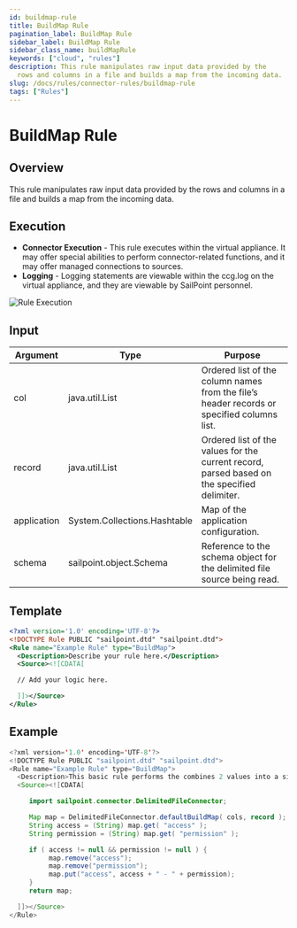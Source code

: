 ```yaml
---
id: buildmap-rule
title: BuildMap Rule
pagination_label: BuildMap Rule
sidebar_label: BuildMap Rule
sidebar_class_name: buildMapRule
keywords: ["cloud", "rules"]
description: This rule manipulates raw input data provided by the
  rows and columns in a file and builds a map from the incoming data.
slug: /docs/rules/connector-rules/buildmap-rule
tags: ["Rules"]
---
```


# BuildMap Rule

## Overview

This rule manipulates raw input data provided by the rows and columns in a file and builds a map from the incoming data.

## Execution

- **Connector Execution** - This rule executes within the virtual appliance. It
  may offer special abilities to perform connector-related functions, and it may
  offer managed connections to sources.
- **Logging** - Logging statements are viewable within the ccg.log on the
  virtual appliance, and they are viewable by SailPoint personnel.

![Rule Execution](../img/connector_execution.png)

## Input

| Argument    | Type                         | Purpose                                                                                     |
| ----------- | ---------------------------- | ------------------------------------------------------------------------------------------- |
| col         | java.util.List               | Ordered list of the column names from the file’s header records or specified columns list.  |
| record      | java.util.List               | Ordered list of the values for the current record, parsed based on the specified delimiter. |
| application | System.Collections.Hashtable | Map of the application configuration.                                                       |
| schema      | sailpoint.object.Schema      | Reference to the schema object for the delimited file source being read.                    |

## Template

```xml
<?xml version='1.0' encoding='UTF-8'?>
<!DOCTYPE Rule PUBLIC "sailpoint.dtd" "sailpoint.dtd">
<Rule name="Example Rule" type="BuildMap">
  <Description>Describe your rule here.</Description>
  <Source><![CDATA[

  // Add your logic here.

  ]]></Source>
</Rule>
```

## Example

```java
<?xml version='1.0' encoding='UTF-8'?>
<!DOCTYPE Rule PUBLIC "sailpoint.dtd" "sailpoint.dtd">
<Rule name="Example Rule" type="BuildMap">
  <Description>This basic rule performs the combines 2 values into a single attribute.</Description>
  <Source><![CDATA[

     import sailpoint.connector.DelimitedFileConnector;

     Map map = DelimitedFileConnector.defaultBuildMap( cols, record );
     String access = (String) map.get( "access" );
     String permission = (String) map.get( "permission" );

     if ( access != null && permission != null ) {
          map.remove("access");
          map.remove("permission");
          map.put("access", access + " - " + permission);
     }
     return map;

  ]]></Source>
</Rule>
```
